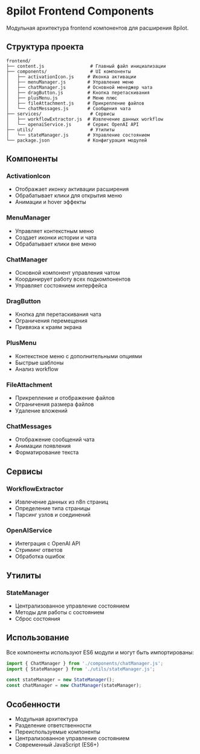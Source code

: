 # 8pilot Frontend Components

Модульная архитектура frontend компонентов для расширения 8pilot.

## Структура проекта

```
frontend/
├── content.js                 # Главный файл инициализации
├── components/                # UI компоненты
│   ├── activationIcon.js     # Иконка активации
│   ├── menuManager.js        # Управление меню
│   ├── chatManager.js        # Основной менеджер чата
│   ├── dragButton.js         # Кнопка перетаскивания
│   ├── plusMenu.js           # Меню плюс
│   ├── fileAttachment.js     # Прикрепление файлов
│   └── chatMessages.js       # Сообщения чата
├── services/                  # Сервисы
│   ├── workflowExtractor.js  # Извлечение данных workflow
│   └── openaiService.js      # Сервис OpenAI API
├── utils/                     # Утилиты
│   └── stateManager.js       # Управление состоянием
└── package.json              # Конфигурация модулей
```

## Компоненты

### ActivationIcon
- Отображает иконку активации расширения
- Обрабатывает клики для открытия меню
- Анимации и hover эффекты

### MenuManager
- Управляет контекстным меню
- Создает иконки истории и чата
- Обрабатывает клики вне меню

### ChatManager
- Основной компонент управления чатом
- Координирует работу всех подкомпонентов
- Управляет состоянием интерфейса

### DragButton
- Кнопка для перетаскивания чата
- Ограничения перемещения
- Привязка к краям экрана

### PlusMenu
- Контекстное меню с дополнительными опциями
- Быстрые шаблоны
- Анализ workflow

### FileAttachment
- Прикрепление и отображение файлов
- Ограничения размера файлов
- Удаление вложений

### ChatMessages
- Отображение сообщений чата
- Анимации появления
- Форматирование текста

## Сервисы

### WorkflowExtractor
- Извлечение данных из n8n страниц
- Определение типа страницы
- Парсинг узлов и соединений

### OpenAIService
- Интеграция с OpenAI API
- Стриминг ответов
- Обработка ошибок

## Утилиты

### StateManager
- Централизованное управление состоянием
- Методы для работы с состоянием
- Сброс состояния

## Использование

Все компоненты используют ES6 модули и могут быть импортированы:

```javascript
import { ChatManager } from './components/chatManager.js';
import { StateManager } from './utils/stateManager.js';

const stateManager = new StateManager();
const chatManager = new ChatManager(stateManager);
```

## Особенности

- Модульная архитектура
- Разделение ответственности
- Переиспользуемые компоненты
- Централизованное управление состоянием
- Современный JavaScript (ES6+)

